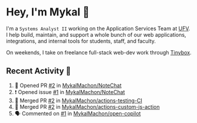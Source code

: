 # Hey, I'm Mykal 👋

I'm a `Systems Analyst II` working on the Application Services Team at [UFV](https://ufv.ca). 
I help build, maintain, and support a whole bunch of our web applications, integrations, and internal tools for students, staff, and faculty.

On weekends, I take on freelance full-stack web-dev work through [Tinybox](https://tinybox.dev).

## Recent Activity 🚀

<!--START_SECTION:activity-->
1. 💪 Opened PR [#2](https://github.com/MykalMachon/NoteChat/pull/2) in [MykalMachon/NoteChat](https://github.com/MykalMachon/NoteChat)
2. ❗ Opened issue [#1](https://github.com/MykalMachon/NoteChat/issues/1) in [MykalMachon/NoteChat](https://github.com/MykalMachon/NoteChat)
3. 🎉 Merged PR [#2](https://github.com/MykalMachon/actions-testing-CI/pull/2) in [MykalMachon/actions-testing-CI](https://github.com/MykalMachon/actions-testing-CI)
4. 🎉 Merged PR [#2](https://github.com/MykalMachon/actions-custom-js-action/pull/2) in [MykalMachon/actions-custom-js-action](https://github.com/MykalMachon/actions-custom-js-action)
5. 🗣 Commented on [#1](https://github.com/MykalMachon/open-copilot/issues/1#issuecomment-1833086799) in [MykalMachon/open-copilot](https://github.com/MykalMachon/open-copilot)
<!--END_SECTION:activity-->
